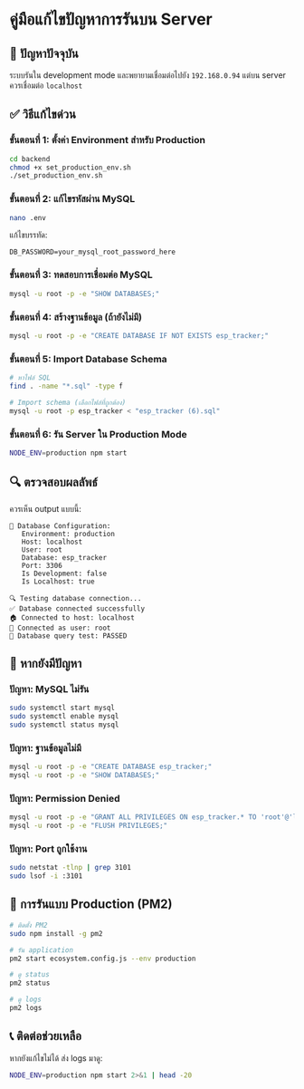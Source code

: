 # คู่มือแก้ไขปัญหาการรันบน Server

## 🚨 ปัญหาปัจจุบัน
ระบบรันใน development mode และพยายามเชื่อมต่อไปยัง `192.168.0.94` แต่บน server ควรเชื่อมต่อ `localhost`

## ✅ วิธีแก้ไขด่วน

### ขั้นตอนที่ 1: ตั้งค่า Environment สำหรับ Production
```bash
cd backend
chmod +x set_production_env.sh
./set_production_env.sh
```

### ขั้นตอนที่ 2: แก้ไขรหัสผ่าน MySQL
```bash
nano .env
```

แก้ไขบรรทัด:
```env
DB_PASSWORD=your_mysql_root_password_here
```

### ขั้นตอนที่ 3: ทดสอบการเชื่อมต่อ MySQL
```bash
mysql -u root -p -e "SHOW DATABASES;"
```

### ขั้นตอนที่ 4: สร้างฐานข้อมูล (ถ้ายังไม่มี)
```bash
mysql -u root -p -e "CREATE DATABASE IF NOT EXISTS esp_tracker;"
```

### ขั้นตอนที่ 5: Import Database Schema
```bash
# หาไฟล์ SQL
find . -name "*.sql" -type f

# Import schema (เลือกไฟล์ที่ถูกต้อง)
mysql -u root -p esp_tracker < "esp_tracker (6).sql"
```

### ขั้นตอนที่ 6: รัน Server ใน Production Mode
```bash
NODE_ENV=production npm start
```

## 🔍 ตรวจสอบผลลัพธ์

ควรเห็น output แบบนี้:
```
🔧 Database Configuration:
   Environment: production
   Host: localhost
   User: root
   Database: esp_tracker
   Port: 3306
   Is Development: false
   Is Localhost: true

🔍 Testing database connection...
✅ Database connected successfully
🏠 Connected to host: localhost
👤 Connected as user: root
🧪 Database query test: PASSED
```

## 🐛 หากยังมีปัญหา

### ปัญหา: MySQL ไม่รัน
```bash
sudo systemctl start mysql
sudo systemctl enable mysql
sudo systemctl status mysql
```

### ปัญหา: ฐานข้อมูลไม่มี
```bash
mysql -u root -p -e "CREATE DATABASE esp_tracker;"
mysql -u root -p -e "SHOW DATABASES;"
```

### ปัญหา: Permission Denied
```bash
mysql -u root -p -e "GRANT ALL PRIVILEGES ON esp_tracker.* TO 'root'@'localhost';"
mysql -u root -p -e "FLUSH PRIVILEGES;"
```

### ปัญหา: Port ถูกใช้งาน
```bash
sudo netstat -tlnp | grep 3101
sudo lsof -i :3101
```

## 🚀 การรันแบบ Production (PM2)

```bash
# ติดตั้ง PM2
sudo npm install -g pm2

# รัน application
pm2 start ecosystem.config.js --env production

# ดู status
pm2 status

# ดู logs
pm2 logs
```

## 📞 ติดต่อช่วยเหลือ

หากยังแก้ไขไม่ได้ ส่ง logs มาดู:
```bash
NODE_ENV=production npm start 2>&1 | head -20
``` 